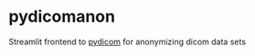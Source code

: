 # pydicomanon
Streamlit frontend to [pydicom](https://github.com/pydicom/pydicom) for anonymizing dicom data sets

